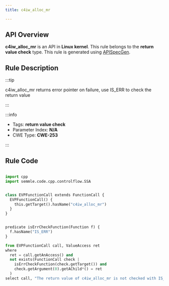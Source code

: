 ```yaml
---
title: c4iw_alloc_mr

---
```



## API Overview
**c4iw_alloc_mr** is an API in **Linux kernel**. This rule belongs to the **return value check** type. This rule is generated using [APISpecGen](../../tools/APISpecGen).
## Rule Description

:::tip

c4iw_alloc_mr returns error pointer on failure, use IS_ERR to check the return value

:::

:::info

- Tags: **return value check**
- Parameter Index: **N/A**
- CWE Type: **CWE-253**

:::

## Rule Code
```python

import cpp
import semmle.code.cpp.controlflow.SSA


class EVPFunctionCall extends FunctionCall {
  EVPFunctionCall() {
    this.getTarget().hasName("c4iw_alloc_mr")
  }
}


predicate isErrCheckFunction(Function f) {
  f.hasName("IS_ERR") 
}

from EVPFunctionCall call, ValueAccess ret
where
  ret = call.getAnAccess() and
  not exists(FunctionCall check |
    isErrCheckFunction(check.getTarget()) and
    check.getArgument(0).getAChild*() = ret
  )
select call, "The return value of c4iw_alloc_mr is not checked with IS_ERR."
    
```